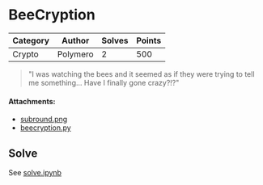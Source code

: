 # BeeCryption

| Category | Author   | Solves | Points |
---------- | -------- | ------ | ------ |
| Crypto   | Polymero |      2 |   500  |

> "I was watching the bees and it seemed as if they were trying to tell me something... Have I finally gone crazy?!?"

#### Attachments:
- [subround.png](./subround.png)
- [beecryption.py](./beecryption.py)

## Solve
See [solve.ipynb](./solve.ipynb)